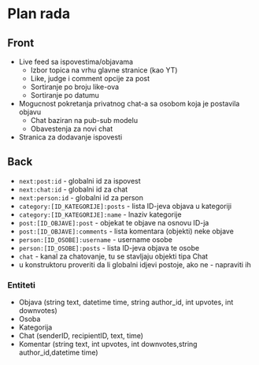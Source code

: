 # Plan rada

## Front

- Live feed sa ispovestima/objavama
  - Izbor topica na vrhu glavne stranice (kao YT)
  - Like, judge i comment opcije za post
  - Sortiranje po broju like-ova
  - Sortiranje po datumu
- Mogucnost pokretanja privatnog chat-a sa osobom koja je postavila objavu
  - Chat baziran na pub-sub modelu
  - Obavestenja za novi chat
- Stranica za dodavanje ispovesti

## Back

- ```next:post:id``` - globalni id za ispovest
- ```next:chat:id``` - globalni id za chat
- ```next:person:id``` - globalni id za person
- ```category:[ID_KATEGORIJE]:posts``` - lista ID-jeva objava u kategoriji
- ```category:[ID_KATEGORIJE]:name``` - lnaziv kategorije
- ```post:[ID_OBJAVE]:post``` - objekat te objave na osnovu ID-ja
- ```post:[ID_OBJAVE]:comments``` - lista komentara (objekti) neke objave
- ```person:[ID_OSOBE]:username``` - username osobe
- ```person:[ID_OSOBE]:posts``` - lista ID-jeva objava te osobe
- ```chat``` - kanal za chatovanje, tu se stavljaju objekti tipa Chat
- u konstruktoru proveriti da li globalni idjevi postoje, ako ne - napraviti ih

### Entiteti

- Objava (string text, datetime time, string author_id, int upvotes, int downvotes)
- Osoba
- Kategorija
- Chat (senderID, recipientID, text, time)
- Komentar (string text, int upvotes, int downvotes,string author_id,datetime time)
